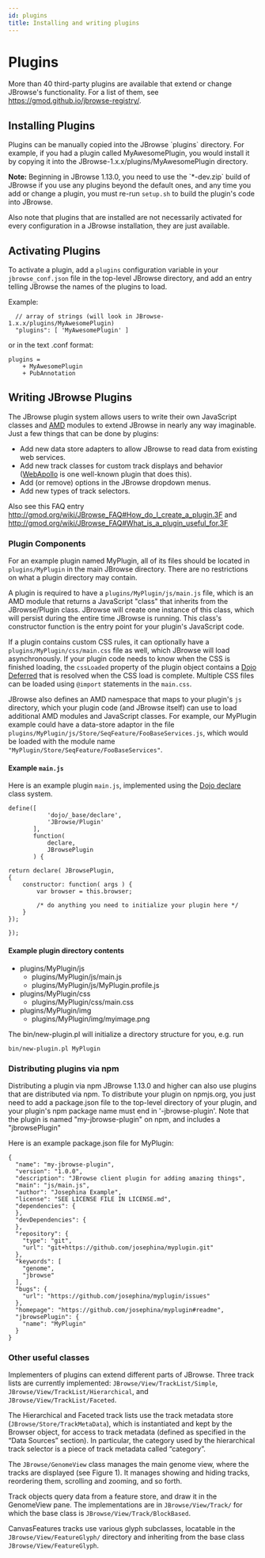 ```yaml
---
id: plugins
title: Installing and writing plugins
---
```


# Plugins

More than 40 third-party plugins are available that extend or change JBrowse's
functionality. For a list of them, see
<https://gmod.github.io/jbrowse-registry/>.

## Installing Plugins

Plugins can be manually copied into the JBrowse \`plugins\` directory. For
example, if you had a plugin called MyAwesomePlugin, you would install it by
copying it into the JBrowse-1.x.x/plugins/MyAwesomePlugin directory.

**Note:** Beginning in JBrowse 1.13.0, you need to use the \`\*-dev.zip\` build
of JBrowse if you use any plugins beyond the default ones, and any time you add
or change a plugin, you must re-run `setup.sh` to build the plugin's code into
JBrowse.

Also note that plugins that are installed are not necessarily activated for
every configuration in a JBrowse installation, they are just available.

## Activating Plugins

To activate a plugin, add a `plugins` configuration variable in your
`jbrowse_conf.json` file in the top-level JBrowse directory, and add an entry
telling JBrowse the names of the plugins to load.

Example:

      // array of strings (will look in JBrowse-1.x.x/plugins/MyAwesomePlugin)
      "plugins": [ 'MyAwesomePlugin' ]

or in the text .conf format:

    plugins =
        + MyAwesomePlugin
        + PubAnnotation

## Writing JBrowse Plugins

The JBrowse plugin system allows users to write their own JavaScript classes and
[AMD](https://github.com/amdjs/amdjs-api/wiki/AMD) modules to extend JBrowse in
nearly any way imaginable. Just a few things that can be done by plugins:

- Add new data store adapters to allow JBrowse to read data from existing web
  services.
- Add new track classes for custom track displays and behavior
  ([WebApollo](http://gmod.org/wiki/WebApollo) is one well-known plugin that
  does this).
- Add (or remove) options in the JBrowse dropdown menus.
- Add new types of track selectors.

Also see this FAQ entry
<http://gmod.org/wiki/JBrowse_FAQ#How_do_I_create_a_plugin.3F> and
<http://gmod.org/wiki/JBrowse_FAQ#What_is_a_plugin_useful_for.3F>

### Plugin Components

For an example plugin named MyPlugin, all of its files should be located in
`plugins/MyPlugin` in the main JBrowse directory. There are no restrictions on
what a plugin directory may contain.

A plugin is required to have a `plugins/MyPlugin/js/main.js` file, which is an
AMD module that returns a JavaScript "class" that inherits from the
JBrowse/Plugin class. JBrowse will create one instance of this class, which will
persist during the entire time JBrowse is running. This class's constructor
function is the entry point for your plugin's JavaScript code.

If a plugin contains custom CSS rules, it can optionally have a
`plugins/MyPlugin/css/main.css` file as well, which JBrowse will load
asynchronously. If your plugin code needs to know when the CSS is finished
loading, the `cssLoaded` property of the plugin object contains a
[Dojo Deferred](http://dojotoolkit.org/api/1.8/dojo/Deferred) that is resolved
when the CSS load is complete. Multiple CSS files can be loaded using `@import`
statements in the `main.css`.

JBrowse also defines an AMD namespace that maps to your plugin's `js` directory,
which your plugin code (and JBrowse itself) can use to load additional AMD
modules and JavaScript classes. For example, our MyPlugin example could have a
data-store adaptor in the file
`plugins/MyPlugin/js/Store/SeqFeature/FooBaseServices.js`, which would be loaded
with the module name `"MyPlugin/Store/SeqFeature/FooBaseServices"`.

#### Example `main.js`

Here is an example plugin `main.js`, implemented using the
[Dojo declare](http://dojotoolkit.org/documentation/tutorials/1.8/declare/)
class system.

```{.javascript}
define([
           'dojo/_base/declare',
           'JBrowse/Plugin'
       ],
       function(
           declare,
           JBrowsePlugin
       ) {

return declare( JBrowsePlugin,
{
    constructor: function( args ) {
        var browser = this.browser;

        /* do anything you need to initialize your plugin here */
    }
});

});
```

#### Example plugin directory contents

- plugins/MyPlugin/js
    - plugins/MyPlugin/js/main.js
    - plugins/MyPlugin/js/MyPlugin.profile.js
- plugins/MyPlugin/css
    - plugins/MyPlugin/css/main.css
- plugins/MyPlugin/img
    - plugins/MyPlugin/img/myimage.png

The bin/new-plugin.pl will initialize a directory structure for you, e.g. run

    bin/new-plugin.pl MyPlugin

### Distributing plugins via npm

Distributing a plugin via npm JBrowse 1.13.0 and higher can also use plugins
that are distributed via npm. To distribute your plugin on npmjs.org, you just
need to add a package.json file to the top-level directory of your plugin, and
your plugin's npm package name must end in '-jbrowse-plugin'. Note that the
plugin is named "my-jbrowse-plugin" on npm, and includes a "jbrowsePlugin"

Here is an example package.json file for MyPlugin:

    {
      "name": "my-jbrowse-plugin",
      "version": "1.0.0",
      "description": "JBrowse client plugin for adding amazing things",
      "main": "js/main.js",
      "author": "Josephina Example",
      "license": "SEE LICENSE FILE IN LICENSE.md",
      "dependencies": {
      },
      "devDependencies": {
      },
      "repository": {
    	"type": "git",
    	"url": "git+https://github.com/josephina/myplugin.git"
      },
      "keywords": [
    	"genome",
    	"jbrowse"
      ],
      "bugs": {
    	"url": "https://github.com/josephina/myplugin/issues"
      },
      "homepage": "https://github.com/josephina/myplugin#readme",
      "jbrowsePlugin": {
    	"name": "MyPlugin"
      }
    }

### Other useful classes

Implementers of plugins can extend different parts of JBrowse. Three track lists
are currently implemented: `JBrowse/View/TrackList/Simple`,
`JBrowse/View/TrackList/Hierarchical`, and `JBrowse/View/TrackList/Faceted`.

The Hierarchical and Faceted track lists use the track metadata store
(`JBrowse/Store/TrackMetaData`), which is instantiated and kept by the Browser
object, for access to track metadata (defined as specified in the “Data Sources”
section). In particular, the category used by the hierarchical track selector is
a piece of track metadata called “category”.

The `JBrowse/GenomeView` class manages the main genome view, where the tracks
are displayed (see Figure 1). It manages showing and hiding tracks, reordering
them, scrolling and zooming, and so forth.

Track objects query data from a feature store, and draw it in the GenomeView
pane. The implementations are in `JBrowse/View/Track/` for which the base class
is `JBrowse/View/Track/BlockBased`.

CanvasFeatures tracks use various glyph subclasses, locatable in the
`JBrowse/View/FeatureGlyph/` directory and inheriting from the base class
`JBrowse/View/FeatureGlyph`.
